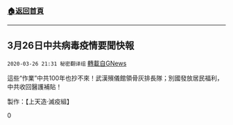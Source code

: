 ###  [:house:返回首頁](https://github.com/ourhimalayas/txt)
---

## 3月26日中共病毒疫情要聞快報
`2020-03-26 21:31 秘密翻译组` [轉載自GNews](https://gnews.org/zh-hant/153821/)

這些“作業”中共100年也抄不來！武漢殯儀館領骨灰排長隊；別國發放居民福利，中共收回醫護補貼！



製作：【上天造·滅疫組】

0
